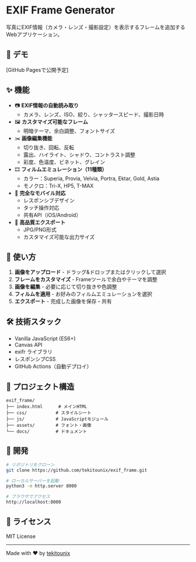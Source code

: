 # EXIF Frame Generator

写真にEXIF情報（カメラ・レンズ・撮影設定）を表示するフレームを追加するWebアプリケーション。

## 🚀 デモ

[GitHub Pagesで公開予定]

## ✨ 機能

- 📷 **EXIF情報の自動読み取り**
  - カメラ、レンズ、ISO、絞り、シャッタースピード、撮影日時
- 🖼️ **カスタマイズ可能なフレーム**
  - 明暗テーマ、余白調整、フォントサイズ
- ✂️ **画像編集機能**
  - 切り抜き、回転、反転
  - 露出、ハイライト、シャドウ、コントラスト調整
  - 彩度、色温度、ビネット、グレイン
- 🎞️ **フィルムエミュレーション（11種類）**
  - カラー：Superia, Provia, Velvia, Portra, Ektar, Gold, Astia
  - モノクロ：Tri-X, HP5, T-MAX
- 📱 **完全なモバイル対応**
  - レスポンシブデザイン
  - タッチ操作対応
  - 共有API（iOS/Android）
- 💾 **高品質エクスポート**
  - JPG/PNG形式
  - カスタマイズ可能な出力サイズ

## 📸 使い方

1. **画像をアップロード** - ドラッグ&ドロップまたはクリックして選択
2. **フレームをカスタマイズ** - Frameツールで余白やテーマを調整
3. **画像を編集** - 必要に応じて切り抜きや色調整
4. **フィルムを適用** - お好みのフィルムエミュレーションを選択
5. **エクスポート** - 完成した画像を保存・共有

## 🛠️ 技術スタック

- Vanilla JavaScript (ES6+)
- Canvas API
- exifr ライブラリ
- レスポンシブCSS
- GitHub Actions（自動デプロイ）

## 📁 プロジェクト構造

```
exif_frame/
├── index.html      # メインHTML
├── css/           # スタイルシート
├── js/            # JavaScriptモジュール
├── assets/        # フォント・画像
└── docs/          # ドキュメント
```

## 🚀 開発

```bash
# リポジトリをクローン
git clone https://github.com/tekitounix/exif_frame.git

# ローカルサーバーを起動
python3 -m http.server 8000

# ブラウザでアクセス
http://localhost:8000
```

## 📄 ライセンス

MIT License

---

Made with ❤️ by [tekitounix](https://github.com/tekitounix)
